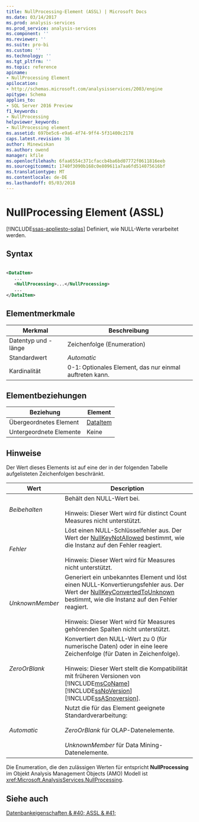 ```yaml
---
title: NullProcessing-Element (ASSL) | Microsoft Docs
ms.date: 03/14/2017
ms.prod: analysis-services
ms.prod_service: analysis-services
ms.component: ''
ms.reviewer: ''
ms.suite: pro-bi
ms.custom: ''
ms.technology: ''
ms.tgt_pltfrm: ''
ms.topic: reference
apiname:
- NullProcessing Element
apilocation:
- http://schemas.microsoft.com/analysisservices/2003/engine
apitype: Schema
applies_to:
- SQL Server 2016 Preview
f1_keywords:
- NullProcessing
helpviewer_keywords:
- NullProcessing element
ms.assetid: 697be5c6-e9a6-4f74-9ff4-5f31400c2178
caps.latest.revision: 36
author: Minewiskan
ms.author: owend
manager: kfile
ms.openlocfilehash: 6faa6554c371cfaccb4ba6bd07772f0611816eeb
ms.sourcegitcommit: 1740f3090b168c0e809611a7aa6fd514075616bf
ms.translationtype: MT
ms.contentlocale: de-DE
ms.lasthandoff: 05/03/2018
---
```

# <a name="nullprocessing-element-assl"></a>NullProcessing Element (ASSL)
[!INCLUDE[ssas-appliesto-sqlas](../../../includes/ssas-appliesto-sqlas.md)]
  Definiert, wie NULL-Werte verarbeitet werden.  
  
## <a name="syntax"></a>Syntax  
  
```xml  
  
<DataItem>  
   ...  
   <NullProcessing>...</NullProcessing>  
   ...  
</DataItem>  
```  
  
## <a name="element-characteristics"></a>Elementmerkmale  
  
|Merkmal|Beschreibung|  
|--------------------|-----------------|  
|Datentyp und -länge|Zeichenfolge (Enumeration)|  
|Standardwert|*Automatic*|  
|Kardinalität|0-1: Optionales Element, das nur einmal auftreten kann.|  
  
## <a name="element-relationships"></a>Elementbeziehungen  
  
|Beziehung|Element|  
|------------------|-------------|  
|Übergeordnetes Element|[DataItem](../../../analysis-services/scripting/data-type/dataitem-data-type-assl.md)|  
|Untergeordnete Elemente|Keine|  
  
## <a name="remarks"></a>Hinweise  
 Der Wert dieses Elements ist auf eine der in der folgenden Tabelle aufgelisteten Zeichenfolgen beschränkt.  
  
|Wert|Description|  
|-----------|-----------------|  
|*Beibehalten*|Behält den NULL-Wert bei.<br /><br /> Hinweis: Dieser Wert wird für distinct Count Measures nicht unterstützt.|  
|*Fehler*|Löst einen NULL-Schlüsselfehler aus. Der Wert der [NullKeyNotAllowed](../../../analysis-services/scripting/properties/nullkeynotallowed-element-assl.md) bestimmt, wie die Instanz auf den Fehler reagiert.<br /><br /> Hinweis: Dieser Wert wird für Measures nicht unterstützt.|  
|*UnknownMember*|Generiert ein unbekanntes Element und löst einen NULL-Konvertierungsfehler aus. Der Wert der [NullKeyConvertedToUnknown](../../../analysis-services/scripting/properties/nullkeyconvertedtounknown-element-assl.md) bestimmt, wie die Instanz auf den Fehler reagiert.<br /><br /> Hinweis: Dieser Wert wird für Measures gehörenden Spalten nicht unterstützt.|  
|*ZeroOrBlank*|Konvertiert den NULL-Wert zu 0 (für numerische Daten) oder in eine leere Zeichenfolge (für Daten in Zeichenfolge).<br /><br /> Hinweis: Dieser Wert stellt die Kompatibilität mit früheren Versionen von [!INCLUDE[msCoName](../../../includes/msconame-md.md)] [!INCLUDE[ssNoVersion](../../../includes/ssnoversion-md.md)] [!INCLUDE[ssASnoversion](../../../includes/ssasnoversion-md.md)].|  
|*Automatic*|Nutzt die für das Element geeignete Standardverarbeitung:<br /><br /> *ZeroOrBlank* für OLAP-Datenelemente.<br /><br /> *UnknownMember* für Data Mining-Datenelemente.|  
  
 Die Enumeration, die den zulässigen Werten für entspricht **NullProcessing** im Objekt Analysis Management Objects (AMO) Modell ist <xref:Microsoft.AnalysisServices.NullProcessing>.  
  
## <a name="see-also"></a>Siehe auch  
 [Datenbankeigenschaften & #40; ASSL & #41;](../../../analysis-services/scripting/properties/properties-assl.md)  
  
  
